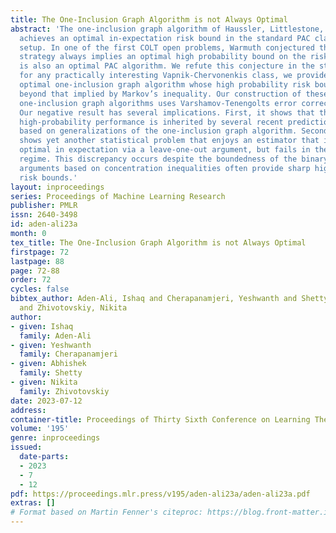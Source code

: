 ```yaml
---
title: The One-Inclusion Graph Algorithm is not Always Optimal
abstract: 'The one-inclusion graph algorithm of Haussler, Littlestone, and Warmuth
  achieves an optimal in-expectation risk bound in the standard PAC classification
  setup. In one of the first COLT open problems, Warmuth conjectured that this prediction
  strategy always implies an optimal high probability bound on the risk, and hence
  is also an optimal PAC algorithm. We refute this conjecture in the strongest sense:
  for any practically interesting Vapnik-Chervonenkis class, we provide an in-expectation
  optimal one-inclusion graph algorithm whose high probability risk bound cannot go
  beyond that implied by Markov’s inequality. Our construction of these poorly performing
  one-inclusion graph algorithms uses Varshamov-Tenengolts error correcting codes.
  Our negative result has several implications. First, it shows that the same poor
  high-probability performance is inherited by several recent prediction strategies
  based on generalizations of the one-inclusion graph algorithm. Second, our analysis
  shows yet another statistical problem that enjoys an estimator that is provably
  optimal in expectation via a leave-one-out argument, but fails in the high-probability
  regime. This discrepancy occurs despite the boundedness of the binary loss for which
  arguments based on concentration inequalities often provide sharp high probability
  risk bounds.'
layout: inproceedings
series: Proceedings of Machine Learning Research
publisher: PMLR
issn: 2640-3498
id: aden-ali23a
month: 0
tex_title: The One-Inclusion Graph Algorithm is not Always Optimal
firstpage: 72
lastpage: 88
page: 72-88
order: 72
cycles: false
bibtex_author: Aden-Ali, Ishaq and Cherapanamjeri, Yeshwanth and Shetty, Abhishek
  and Zhivotovskiy, Nikita
author:
- given: Ishaq
  family: Aden-Ali
- given: Yeshwanth
  family: Cherapanamjeri
- given: Abhishek
  family: Shetty
- given: Nikita
  family: Zhivotovskiy
date: 2023-07-12
address: 
container-title: Proceedings of Thirty Sixth Conference on Learning Theory
volume: '195'
genre: inproceedings
issued:
  date-parts:
  - 2023
  - 7
  - 12
pdf: https://proceedings.mlr.press/v195/aden-ali23a/aden-ali23a.pdf
extras: []
# Format based on Martin Fenner's citeproc: https://blog.front-matter.io/posts/citeproc-yaml-for-bibliographies/
---
```

